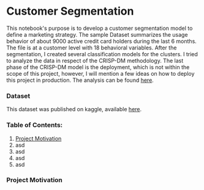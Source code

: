 # Customer Segmentation

This notebook's purpose is to develop a customer segmentation model to define a marketing strategy. The sample Dataset summarizes the usage behavior of about 9000 active credit card holders during the last 6 months. The file is at a customer level with 18 behavioral variables. After the segmentation, I created several classification models for the clusters. I tried to analyze the data in respect of the CRISP-DM methodology. The last phase of the CRISP-DM model is the deployment, which is not within the scope of this project, however, I will mention a few ideas on how to deploy this project in production. The analysis can be found [here](https://github.com/nctung4/Customer_Segmentation/blob/main/Analysis.ipynb).

### Dataset
This dataset was published on kaggle, available [here](https://www.kaggle.com/arjunbhasin2013/ccdata).

### Table of Contents:
1. [Project Motivation](#project-motivation)
2. asd
3. asd
4. asd
5. asd

### Project Motivation
